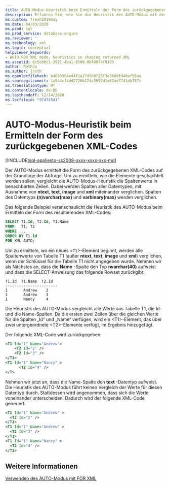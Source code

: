 ```yaml
---
title: AUTO-Modus-Heuristik beim Ermitteln der Form des zurückgegebenen XML-Codes | Microsoft-Dokumentation
description: Erfahren Sie, wie Sie die Heuristik des AUTO-Modus mit der FOR XML-Klausel verwenden, um Spaltenwerte in angrenzenden Zeilen zu vergleichen und das Format des von einer Abfrage zurückgegebenen XML-Codes zu bestimmen.
ms.custom: fresh2019may
ms.date: 04/03/2020
ms.prod: sql
ms.prod_service: database-engine
ms.reviewer: ''
ms.technology: xml
ms.topic: conceptual
helpviewer_keywords:
- AUTO FOR XML mode, heuristics in shaping returned XML
ms.assetid: 6c5cb6c1-2921-4ba1-8100-0bf8074f9103
author: RothJa
ms.author: jroth
ms.openlocfilehash: b4683364ed4f2a27d5b9f25f3e368dfd40ef56aa
ms.sourcegitcommit: 1a544cf4dd2720b124c3697d1e62ae7741db757c
ms.translationtype: HT
ms.contentlocale: de-DE
ms.lasthandoff: 12/14/2020
ms.locfileid: "97474541"
---
```

# <a name="auto-mode-heuristics-in-shaping-returned-xml"></a>AUTO-Modus-Heuristik beim Ermitteln der Form des zurückgegebenen XML-Codes

[!INCLUDE[tsql-appliesto-ss2008-xxxx-xxxx-xxx-md](../../includes/tsql-appliesto-ss2008-asdb-xxxx-xxx-md.md)]

Der AUTO-Modus ermittelt die Form des zurückgegebenen XML-Codes auf der Grundlage der Abfrage. Um zu ermitteln, wie die Elemente geschachtelt werden sollen, vergleicht die AUTO-Modus-Heuristik die Spaltenwerte in benachbarten Zeilen. Dabei werden Spalten aller Datentypen, mit Ausnahme von **ntext**, **text**, **image** und **xml** miteinander verglichen. Spalten des Datentyps **(n)varchar(max)** und **varbinary(max)** werden verglichen.  
  
 Das folgende Beispiel veranschaulicht die Heuristik des AUTO-Modus beim Ermitteln der Form des resultierenden XML-Codes:  
  
```sql
SELECT T1.Id, T2.Id, T1.Name  
FROM   T1, T2  
WHERE ...  
ORDER BY T1.Id
FOR XML AUTO;
```  
  
 Um zu ermitteln, wo ein neues <`T1`>-Element beginnt, werden alle Spaltenwerte von Tabelle T1 (außer **ntext**, **text**, **image** und **xml**) verglichen, wenn der Schlüssel für die Tabelle T1 nicht angegeben wurde. Nehmen wir als Nächstes an, dass die **Name** -Spalte den Typ **nvarchar(40)** aufweist und dass die SELECT-Anweisung das folgende Rowset zurückgibt:  
  
```  
T1.Id  T1.Name  T2.Id  
-----------------------  
1       Andrew    2  
1       Andrew    3  
1       Nancy     4  
```  
  
 Die Heuristik des AUTO-Modus vergleicht alle Werte aus Tabelle T1, die Id- und die Name-Spalten. Da die ersten zwei Zeilen über die gleichen Werte für die Spalten „Id“ und „Name“ verfügen, wird ein \<T1>-Element, das über zwei untergeordnete \<T2>-Elemente verfügt, im Ergebnis hinzugefügt.  
  
 Der folgende XML-Code wird zurückgegeben:  
  
```xml
<T1 Id="1" Name="Andrew">  
    <T2 Id="2" />  
    <T2 Id="3" />  
</T1>  
<T1 Id="1" Name="Nancy" >  
      <T2 Id="4" />  
</T>  
```  
  
 Nehmen wir jetzt an, dass die Name-Spalte den **text** -Datentyp aufweist. Die Heuristik des AUTO-Modus führt keinen Vergleich der Werte für diesen Datentyp durch. Stattdessen wird angenommen, dass sich die Werte voneinander unterscheiden. Dadurch wird der folgende XML-Code generiert:  
  
```xml
<T1 Id="1" Name="Andrew" >  
  <T2 Id="2" />  
</T1>  
<T1 Id="1" Name="Andrew" >  
  <T2 Id="3" />  
</T1>  
<T1 Id="1" Name="Nancy" >  
  <T2 Id="4" />  
</T1>  
```  
  
## <a name="see-also"></a>Weitere Informationen  
 [Verwenden des AUTO-Modus mit FOR XML](../../relational-databases/xml/use-auto-mode-with-for-xml.md)  
  
  

